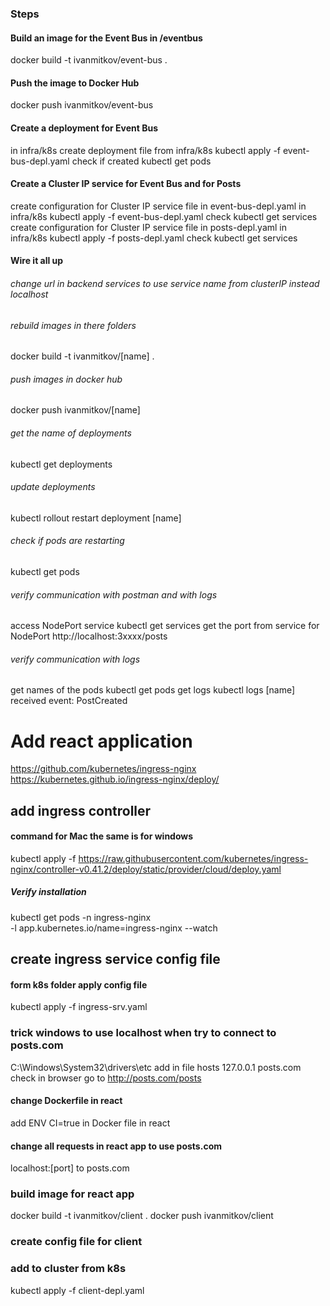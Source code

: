 ### Steps

#### Build an image for the Event Bus in /eventbus

docker build -t ivanmitkov/event-bus .

#### Push the image to Docker Hub

docker push ivanmitkov/event-bus

#### Create a deployment for Event Bus

in infra/k8s
create deployment file
from infra/k8s
kubectl apply -f event-bus-depl.yaml
check if created
kubectl get pods

#### Create a Cluster IP service for Event Bus and for Posts

create configuration for Cluster IP service file in event-bus-depl.yaml
in infra/k8s
kubectl apply -f event-bus-depl.yaml
check
kubectl get services
create configuration for Cluster IP service file in posts-depl.yaml
in infra/k8s
kubectl apply -f posts-depl.yaml
check
kubectl get services

#### Wire it all up

###### change url in backend services to use service name from clusterIP instead localhost

###### rebuild images in there folders

docker build -t ivanmitkov/[name] .

###### push images in docker hub

docker push ivanmitkov/[name]

###### get the name of deployments

kubectl get deployments

###### update deployments

kubectl rollout restart deployment [name]

###### check if pods are restarting

kubectl get pods

###### verify communication with postman and with logs

access NodePort service
kubectl get services
get the port from service for NodePort
http://localhost:3xxxx/posts

###### verify communication with logs

get names of the pods
kubectl get pods
get logs
kubectl logs [name]
received event: PostCreated

# Add react application

https://github.com/kubernetes/ingress-nginx
https://kubernetes.github.io/ingress-nginx/deploy/

## add ingress controller

#### command for Mac the same is for windows

kubectl apply -f https://raw.githubusercontent.com/kubernetes/ingress-nginx/controller-v0.41.2/deploy/static/provider/cloud/deploy.yaml

##### Verify installation

kubectl get pods -n ingress-nginx \
 -l app.kubernetes.io/name=ingress-nginx --watch

## create ingress service config file

#### form k8s folder apply config file

kubectl apply -f ingress-srv.yaml

### trick windows to use localhost when try to connect to posts.com

C:\Windows\System32\drivers\etc
add in file hosts
127.0.0.1 posts.com
check in browser
go to http://posts.com/posts

#### change Dockerfile in react

add ENV CI=true in Docker file in react

#### change all requests in react app to use posts.com

localhost:[port] to posts.com

### build image for react app
docker build -t ivanmitkov/client .
docker push ivanmitkov/client
### create config file for client
### add to cluster from k8s
kubectl apply -f client-depl.yaml